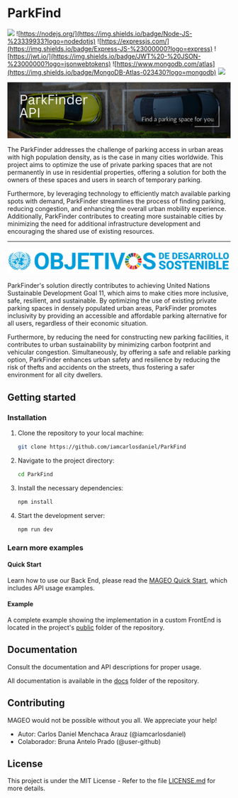 # ParkFind

![](https://img.shields.io/badge/JavaScript-%20JS-%23F7DF1E?logo=javascript)
![https://nodejs.org/](https://img.shields.io/badge/Node-JS-%23339933?logo=nodedotjs)
![https://expressjs.com/](https://img.shields.io/badge/Express-JS-%23000000?logo=express)
![https://jwt.io/](https://img.shields.io/badge/JWT%20-%20JSON-%23000000?logo=jsonwebtokens)
![https://www.mongodb.com/atlas](https://img.shields.io/badge/MongoDB-Atlas-023430?logo=mongodb)
![](https://img.shields.io/badge/Release%20-%20v1.0.0-%23007EC6)

![](docs/assets/banner.png)

The ParkFinder addresses the challenge of parking access in urban areas with high population density, as is the case in many cities worldwide. This project aims to optimize the use of private parking spaces that are not permanently in use in residential properties, offering a solution for both the owners of these spaces and users in search of temporary parking.

Furthermore, by leveraging technology to efficiently match available parking spots with demand, ParkFinder streamlines the process of finding parking, reducing congestion, and enhancing the overall urban mobility experience. Additionally, ParkFinder contributes to creating more sustainable cities by minimizing the need for additional infrastructure development and encouraging the shared use of existing resources.

---

![](docs/assets/banner_un.png)

ParkFinder's solution directly contributes to achieving United Nations Sustainable Development Goal 11, which aims to make cities more inclusive, safe, resilient, and sustainable. By optimizing the use of existing private parking spaces in densely populated urban areas, ParkFinder promotes inclusivity by providing an accessible and affordable parking alternative for all users, regardless of their economic situation.

Furthermore, by reducing the need for constructing new parking facilities, it contributes to urban sustainability by minimizing carbon footprint and vehicular congestion. Simultaneously, by offering a safe and reliable parking option, ParkFinder enhances urban safety and resilience by reducing the risk of thefts and accidents on the streets, thus fostering a safer environment for all city dwellers.

## Getting started

### Installation

1. Clone the repository to your local machine:

   ```sh
   git clone https://github.com/iamcarlosdaniel/ParkFind
   ```

2. Navigate to the project directory:

   ```sh
   cd ParkFind
   ```

3. Install the necessary dependencies:

   ```sh
   npm install
   ```

4. Start the development server:

   ```sh
   npm run dev
   ```

### Learn more examples

#### Quick Start

Learn how to use our Back End, please read the [MAGEO Quick Start](), which includes API usage examples.

#### Example

A complete example showing the implementation in a custom FrontEnd is located in the project's [public]() folder of the repository.

## Documentation

Consult the documentation and API descriptions for proper usage.

All documentation is available in the [docs]() folder of the repository.

## Contributing

MAGEO would not be possible without you all. We appreciate your help!

- Autor: Carlos Daniel Menchaca Arauz (@iamcarlosdaniel)
- Colaborador: Bruna Antelo Prado (@user-github)

## License

This project is under the MIT License - Refer to the file [LICENSE.md](LICENSE.md) for more details.

